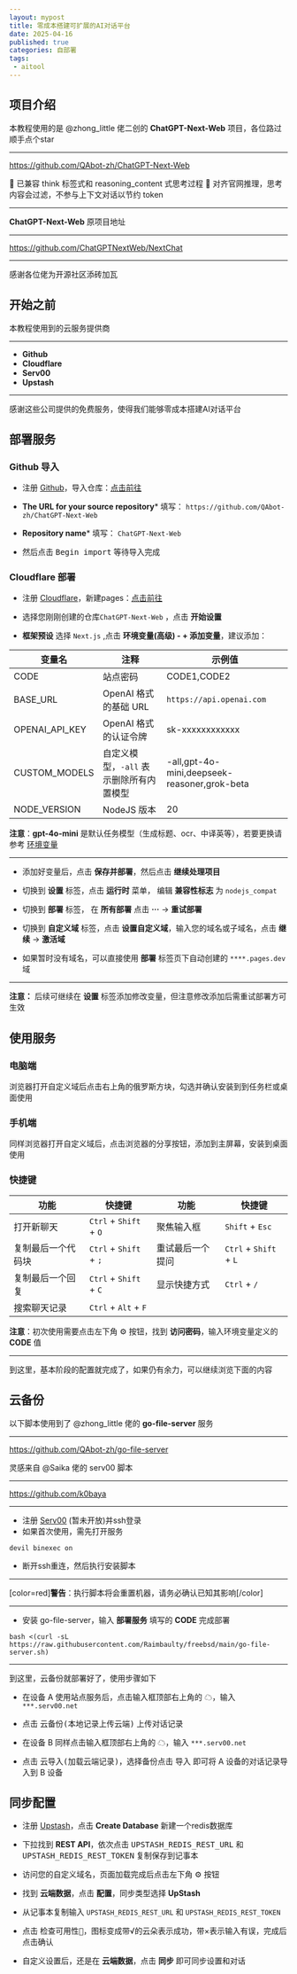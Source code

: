 ```yaml
---
layout: mypost
title: 零成本搭建可扩展的AI对话平台
date: 2025-04-16
published: true
categories: 自部署
tags: 
 - aitool
---
```


<div data-theme-toc="true"> </div>

## 项目介绍

本教程使用的是 @zhong_little 佬二创的  **ChatGPT-Next-Web** 项目，各位路过顺手点个star

---
https://github.com/QAbot-zh/ChatGPT-Next-Web

:gem: 已兼容 think 标签式和 reasoning_content 式思考过程
:gem: 对齐官网推理，思考内容会过滤，不参与上下文对话以节约 token

---
**ChatGPT-Next-Web** 原项目地址

---
https://github.com/ChatGPTNextWeb/NextChat

---
感谢各位佬为开源社区添砖加瓦

## 开始之前

本教程使用到的云服务提供商

---
- **Github**
- **Cloudflare**
- **Serv00**
- **Upstash**
---
感谢这些公司提供的免费服务，使得我们能够零成本搭建AI对话平台

## 部署服务
### Github 导入
* 注册 [Github](https://github.com/)，导入仓库：[点击前往](https://github.com/new/import)

* **The URL for your source repository*** 填写：
`https://github.com/QAbot-zh/ChatGPT-Next-Web`

* **Repository name*** 填写：
`ChatGPT-Next-Web` 

* 然后点击 <kbd>Begin import</kbd> 等待导入完成
### Cloudflare 部署
* 注册 [Cloudflare](https://dash.cloudflare.com)，新建pages：[点击前往](https://dash.cloudflare.com/?to=/:account/pages/new/provider/github)

* 选择您刚刚创建的仓库`ChatGPT-Next-Web` ，点击 **开始设置**

* **框架预设** 选择 `Next.js` ,点击 **环境变量(高级) - + 添加变量**，建议添加：

| 变量名         | 注释                                    | 示例值                                       |
| -------------- | --------------------------------------- | -------------------------------------------- |
| CODE           | 站点密码                                | CODE1,CODE2                                  |
| BASE_URL       | OpenAI 格式的基础 URL                   | `https://api.openai.com`                     |
| OPENAI_API_KEY | OpenAI 格式的认证令牌                   | sk-xxxxxxxxxxxx                              |
| CUSTOM_MODELS  | 自定义模型，`-all` 表示删除所有内置模型 | -all,gpt-4o-mini,deepseek-reasoner,grok-beta |
| NODE_VERSION   | NodeJS 版本                             | 20                                           |

**注意**：**gpt-4o-mini** 是默认任务模型（生成标题、ocr、中译英等），若要更换请参考 [环境变量](https://github.com/QAbot-zh/ChatGPT-Next-Web#%E7%8E%AF%E5%A2%83%E5%8F%98%E9%87%8F) 

---
* 添加好变量后，点击 **保存并部署**，然后点击 **继续处理项目**

* 切换到 **设置** 标签，点击 **运行时** 菜单， 编辑 **兼容性标志** 为 `nodejs_compat`

* 切换到 **部署** 标签， 在 **所有部署** 点击 **···** → **重试部署**

* 切换到 **自定义域** 标签，点击 **设置自定义域**，输入您的域名或子域名，点击 **继续** → **激活域**

* 如果暂时没有域名，可以直接使用 **部署** 标签页下自动创建的 `****.pages.dev` 域
---
**注意：** 后续可继续在 **设置** 标签添加修改变量，但注意修改添加后需重试部署方可生效

## 使用服务
### 电脑端
浏览器打开自定义域后点击右上角的俄罗斯方块，勾选并确认安装到到任务栏或桌面使用

### 手机端
同样浏览器打开自定义域后，点击浏览器的分享按钮，添加到主屏幕，安装到桌面使用

### 快捷键

| 功能               | 快捷键                 | 功能             | 快捷键                 |
| ------------------ | ---------------------- | ---------------- | ---------------------- |
| 打开新聊天         | `Ctrl` + `Shift` + `O` | 聚焦输入框       | `Shift` + `Esc`        |
| 复制最后一个代码块 | `Ctrl` + `Shift` + `;` | 重试最后一个提问 | `Ctrl` + `Shift` + `L` |
| 复制最后一个回复   | `Ctrl` + `Shift` + `C` | 显示快捷方式     | `Ctrl` + `/`           |
| 搜索聊天记录       | `Ctrl` + `Alt` + `F`   |                  |                        |

**注意**：初次使用需要点击左下角 ⚙ 按钮，找到 **访问密码**，输入环境变量定义的 **CODE** 值

---
到这里，基本阶段的配置就完成了，如果仍有余力，可以继续浏览下面的内容

## 云备份
以下脚本使用到了 @zhong_little 佬的 **go-file-server** 服务

---
https://github.com/QAbot-zh/go-file-server

灵感来自 @Saika 佬的 serv00 脚本

---
https://github.com/k0baya

---
* 注册 [Serv00](https://www.serv00.com) (暂未开放)并ssh登录
* 如果首次使用，需先打开服务
```
devil binexec on
```
* 断开ssh重连，然后执行安装脚本
---
[color=red]**警告**：执行脚本将会重置机器，请务必确认已知其影响[/color]

---
* 安装 go-file-server，输入 **部署服务** 填写的 **CODE** 完成部署
```
bash <(curl -sL https://raw.githubusercontent.com/Raimbaulty/freebsd/main/go-file-server.sh)
```

---
到这里，云备份就部署好了，使用步骤如下

* 在设备 A 使用站点服务后，点击输入框顶部右上角的 ☁，输入 `***.serv00.net`

* 点击 <kbd>云备份(本地记录上传云端)</kbd> 上传对话记录

* 在设备 B 同样点击输入框顶部右上角的 ☁，输入 `***.serv00.net`

* 点击 <kbd>云导入(加载云端记录)</kbd>，选择备份点击 <kbd>导入</kbd> 即可将 A 设备的对话记录导入到 B 设备

## 同步配置

* 注册 [Upstash](https://console.upstash.com/)，点击 **Create Database** 新建一个redis数据库

* 下拉找到 **REST API**，依次点击 <kbd>UPSTASH_REDIS_REST_URL</kbd> 和 <kbd>UPSTASH_REDIS_REST_TOKEN</kbd> 复制保存到记事本

* 访问您的自定义域名，页面加载完成后点击左下角 ⚙ 按钮

* 找到 **云端数据**，点击 **配置**，同步类型选择 **UpStash**

* 从记事本复制输入 `UPSTASH_REDIS_REST_URL` 和 `UPSTASH_REDIS_REST_TOKEN`

* 点击 <kbd>检查可用性🔌</kbd>，图标变成带√的云朵表示成功，带×表示输入有误，完成后点击确认

* 自定义设置后，还是在 **云端数据**，点击 **同步** 即可同步设置和对话